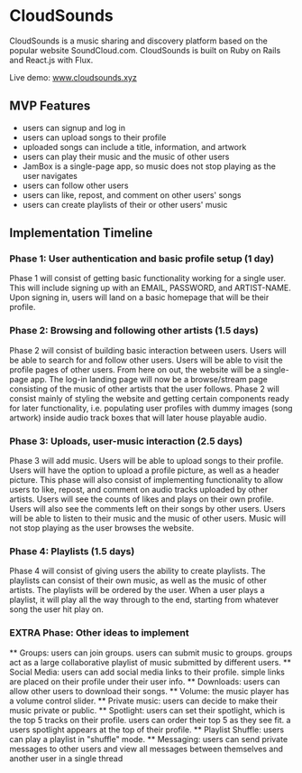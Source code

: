# CloudSounds

CloudSounds is a music sharing and discovery platform based on the popular website SoundCloud.com.  CloudSounds is built on Ruby on Rails and React.js with Flux.

Live demo: www.cloudsounds.xyz

## MVP Features
- users can signup and log in
- users can upload songs to their profile
- uploaded songs can include a title, information, and artwork
- users can play their music and the music of other users
- JamBox is a single-page app, so music does not stop playing as the user navigates
- users can follow other users
- users can like, repost, and comment on other users' songs
- users can create playlists of their or other users' music

## Implementation Timeline

### Phase 1: User authentication and basic profile setup (1 day)
Phase 1 will consist of getting basic functionality working for a single user.  This will include signing up with an EMAIL, PASSWORD, and ARTIST-NAME.  Upon signing in, users will land on a basic homepage that will be their profile.

### Phase 2: Browsing and following other artists (1.5 days)
Phase 2 will consist of building basic interaction between users.  Users will be able to search for and follow other users.  Users will be able to visit the profile pages of other users.  From here on out, the website will be a single-page app.  The log-in landing page will now be a browse/stream page consisting of the music of other artists that the user follows.  Phase 2 will consist mainly of styling the website and getting certain components ready for later functionality, i.e. populating user profiles with dummy images (song artwork) inside audio track boxes that will later house playable audio.

### Phase 3: Uploads, user-music interaction (2.5 days)
Phase 3 will add music.  Users will be able to upload songs to their profile.  Users will have the option to upload a profile picture, as well as a header picture.  This phase will also consist of implementing functionality to allow users to like, repost, and comment on audio tracks uploaded by other artists.  Users will see the counts of likes and plays on their own profile.  Users will also see the comments left on their songs by other users. Users will be able to listen to their music and the music of other users.  Music will not stop playing as the user browses the website.

### Phase 4: Playlists (1.5 days)
Phase 4 will consist of giving users the ability to create playlists.  The playlists can consist of their own music, as well as the music of other artists.  The playlists will be ordered by the user.  When a user plays a playlist, it will play all the way through to the end, starting from whatever song the user hit play on.

### EXTRA Phase: Other ideas to implement
** Groups: users can join groups. users can submit music to groups. groups act as a large collaborative playlist of music submitted by different users.
** Social Media: users can add social media links to their profile. simple links are placed on their profile under their user info.
** Downloads: users can allow other users to download their songs.
** Volume: the music player has a volume control slider.
** Private music: users can decide to make their music private or public.
** Spotlight: users can set their spotlight, which is the top 5 tracks on their profile. users can order their top 5 as they see fit.  a users spotlight appears at the top of their profile.
** Playlist Shuffle: users can play a playlist in "shuffle" mode.
** Messaging: users can send private messages to other users and view all messages between themselves and another user in a single thread
